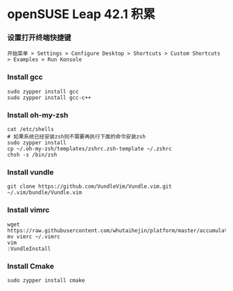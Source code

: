 # openSUSE Leap 42.1 积累
### 设置打开终端快捷键
	开始菜单 > Settings > Configure Desktop > Shortcuts > Custom Shortcuts > Examples > Run Konsole
### Install gcc
	sudo zypper install gcc
	sudo zypper install gcc-c++
### Install oh-my-zsh
	cat /etc/shells
	# 如果系统已经安装zsh则不需要再执行下面的命令安装zsh
	sudo zypper install 
	cp ~/.oh-my-zsh/templates/zshrc.zsh-template ~/.zshrc
	chsh -s /bin/zsh
	
###  Install vundle
	git clone https://github.com/VundleVim/Vundle.vim.git ~/.vim/bundle/Vundle.vim
### Install vimrc
	wget https://raw.githubusercontent.com/whutaihejin/platform/master/accumulate/vimrc
	mv vimrc ~/.vimrc
	vim
	:VundleInstall
### Install Cmake
	sudo zypper install cmake